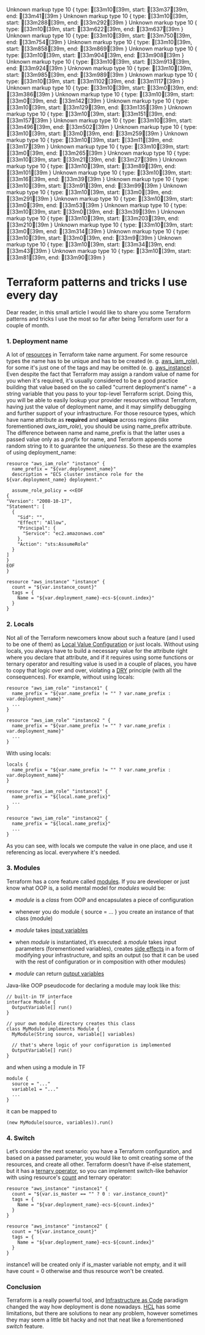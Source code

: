 Unknown markup type 10 { type: [33m10[39m, start: [33m37[39m, end: [33m41[39m }
Unknown markup type 10 { type: [33m10[39m, start: [33m288[39m, end: [33m292[39m }
Unknown markup type 10 { type: [33m10[39m, start: [33m622[39m, end: [33m637[39m }
Unknown markup type 10 { type: [33m10[39m, start: [33m750[39m, end: [33m754[39m }
Unknown markup type 10 { type: [33m10[39m, start: [33m858[39m, end: [33m869[39m }
Unknown markup type 10 { type: [33m10[39m, start: [33m904[39m, end: [33m908[39m }
Unknown markup type 10 { type: [33m10[39m, start: [33m913[39m, end: [33m924[39m }
Unknown markup type 10 { type: [33m10[39m, start: [33m985[39m, end: [33m989[39m }
Unknown markup type 10 { type: [33m10[39m, start: [33m1102[39m, end: [33m1117[39m }
Unknown markup type 10 { type: [33m10[39m, start: [33m0[39m, end: [33m386[39m }
Unknown markup type 10 { type: [33m10[39m, start: [33m0[39m, end: [33m142[39m }
Unknown markup type 10 { type: [33m10[39m, start: [33m129[39m, end: [33m135[39m }
Unknown markup type 10 { type: [33m10[39m, start: [33m151[39m, end: [33m157[39m }
Unknown markup type 10 { type: [33m10[39m, start: [33m496[39m, end: [33m502[39m }
Unknown markup type 10 { type: [33m10[39m, start: [33m0[39m, end: [33m259[39m }
Unknown markup type 10 { type: [33m10[39m, start: [33m11[39m, end: [33m17[39m }
Unknown markup type 10 { type: [33m10[39m, start: [33m0[39m, end: [33m265[39m }
Unknown markup type 10 { type: [33m10[39m, start: [33m21[39m, end: [33m27[39m }
Unknown markup type 10 { type: [33m10[39m, start: [33m89[39m, end: [33m101[39m }
Unknown markup type 10 { type: [33m10[39m, start: [33m16[39m, end: [33m39[39m }
Unknown markup type 10 { type: [33m10[39m, start: [33m91[39m, end: [33m99[39m }
Unknown markup type 10 { type: [33m10[39m, start: [33m0[39m, end: [33m291[39m }
Unknown markup type 10 { type: [33m10[39m, start: [33m0[39m, end: [33m53[39m }
Unknown markup type 10 { type: [33m10[39m, start: [33m0[39m, end: [33m39[39m }
Unknown markup type 10 { type: [33m10[39m, start: [33m203[39m, end: [33m210[39m }
Unknown markup type 10 { type: [33m10[39m, start: [33m0[39m, end: [33m314[39m }
Unknown markup type 10 { type: [33m10[39m, start: [33m0[39m, end: [33m9[39m }
Unknown markup type 10 { type: [33m10[39m, start: [33m34[39m, end: [33m43[39m }
Unknown markup type 10 { type: [33m10[39m, start: [33m81[39m, end: [33m90[39m }

# Terraform patterns and tricks I use every day

Dear reader, in this small article I would like to share you some Terraform patterns and tricks I use the most so far after being Terraform user for a couple of month.

### 1. Deployment name

A lot of [resources](https://www.terraform.io/docs/configuration/resources.html) in Terraform take name argument. For some resource types the name has to be unique and has to be created (e. g. [aws_iam_role](https://www.terraform.io/docs/providers/aws/r/iam_role.html)), for some it's just one of the tags and may be omitted (e. g. [aws_instance](https://www.terraform.io/docs/providers/aws/r/instance.html)). Even despite the fact that Terraform may assign a random value of name for you when it's required, it's usually considered to be a good practice building that value based on the so called "current deployment's name" - a string variable that you pass to your top-level Terraform script. Doing this, you will be able to easily lookup your provider resources without Terraform, having just the value of deployment name, and it may simplify debugging and further support of your infrastructure. For those resource types, which have name attribute as **required** and **unique** across regions (like forementioned *aws_iam_role*), you should be using name_prefix attribute. The difference between name and name_prefix is that the latter uses a passed value only as a *prefix* for name, and Terraform appends some random string to it to guarantee the *uniqueness*. So these are the examples of using deployment_name:

    resource "aws_iam_role" "instance" {
      name_prefix = "${var.deployment_name}"
      description = "ECS cluster instance role for the ${var.deployment_name} deployment."
    
      assume_role_policy = <<EOF
    {
    "Version": "2008-10-17",
    "Statement": [
      {
        "Sid": "",
        "Effect": "Allow",
        "Principal": {
          "Service": "ec2.amazonaws.com"
        },
        "Action": "sts:AssumeRole"
      }
    ]
    }
    EOF
    }

    resource "aws_instance" "instance" {
      count = "${var.instance_count}"
      tags = {
        Name = "${var.deployment_name}-ecs-${count.index}"
      }
    }

### 2. Locals

Not all of the Terraform newcomers know about such a feature (and I used to be one of them) as [Local Value Configuration](https://www.terraform.io/docs/configuration/locals.html) or just locals. Without using locals, you always have to build a necessary value for the attribute right where you declare that attribute, and if it requires using some functions or ternary operator and resulting value is used in a couple of places, you have to copy that logic over and over, violating a [DRY](https://en.wikipedia.org/wiki/Don't_repeat_yourself) principle (with all the consequences). For example, without using locals:

    resource "aws_iam_role" "instance1" {
      name_prefix = "${var.name_prefix != "" ? var.name_prefix : var.deployment_name}"
      ...
    }
    
    resource "aws_iam_role" "instance2 " {
      name_prefix = "${var.name_prefix != "" ? var.name_prefix : var.deployment_mame}"
      ...
    }

With using locals:

    locals {
      name_prefix = "${var.name_prefix != "" ? var.name_prefix : var.deployment_mame}"
    }
    
    resource "aws_iam_role" "instance1" {
      name_prefix = "${local.name_prefix}"
      ...
    }
    
    resource "aws_iam_role" "instance2" {
      name_prefix = "${local.name_prefix}"
      ...
    }

As you can see, with locals we compute the value in one place, and use it referencing as local.<name> everywhere it's needed.

### 3. Modules

Terraform has a core feature called [modules](https://www.terraform.io/docs/modules/index.html). If you are developer or just know what OOP is, a solid mental model for *modules* would be:

* *module* is a *class* from OOP and encapsulates a piece of configuration

* whenever you do module { source = ... } you create an instance of that class (module)

* *module* takes [input variables](https://www.terraform.io/docs/configuration/variables.html)

* when *module* is instantiated, it’s executed: a *module* takes input parameters (forementioned variables), creates [side effects](https://en.wikipedia.org/wiki/Side_effect_(computer_science)) in a form of modifying your infrastructure, and spits an output (so that it can be used with the rest of configuration or in composition with other modules)

* *module* can return [output variables](https://www.terraform.io/intro/getting-started/outputs.html)

Java-like OOP pseudocode for declaring a module may look like this:

    // built-in TF interface
    interface Module {
      OutputVariable[] run()
    }
    
    // your own module directory creates this class
    class MyModule implements Module {
      MyModule(String source, variable[] variables)
    
      // that's where logic of your configuration is implemented
      OutputVariable[] run()
    }

and when using a module in TF

    module {
      source = "..."
      variable1 = "..."
      ...
    }

it can be mapped to

    (new MyModule(source, variables)).run()

### 4. Switch

Let’s consider the next scenario: you have a Terraform configuration, and based on a passed parameter, you would like to omit creating some of the resources, and create all other. Terraform doesn’t have if-else statement, but it has a [ternary operator](https://www.terraform.io/docs/configuration/interpolation.html#conditionals), so you can implement switch-like behavior with using resource's [count](https://www.terraform.io/docs/configuration/resources.html#using-variables-with-count) and ternary operator:

    resource "aws_instance" "instance1" {
      count = "${var.is_master == "" ? 0 : var.instance_count}"
      tags = {
        Name = "${var.deployment_name}-ecs-${count.index}"
      }
    }
    
    resource "aws_instance" "instance2" {
      count = "${var.instance_count}"
      tags = {
        Name = "${var.deployment_name}-ecs-${count.index}"
      }
    }

instance1 will be created only if is_master variable not empty, and it will have count = 0 otherwise and thus resource won't be created.

### Conclusion

Terraform is a really powerful tool, and [Infrastructure as Code](https://en.wikipedia.org/wiki/Infrastructure_as_Code) paradigm changed the way how deployment is done nowadays. [HCL](https://www.terraform.io/docs/configuration/syntax.html) has some limitations, but there are solutions to near any problem, however sometimes they may seem a little bit hacky and not that neat like a forementioned *switch* feature.
